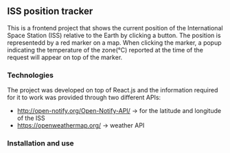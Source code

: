 ## ISS position tracker

This is a frontend project that shows the current position of the International Space Station (ISS) relative to the Earth by clicking a button.
The position is representedd by a red marker on a map. When clicking the marker, a popup indicating the temperature of the zone(°C) reported at the time of the request will appear on top of the marker.

### Technologies

The project was developed on top of React.js and the information required for it to work was provided through two different APIs:
- http://open-notify.org/Open-Notify-API/ -> for the latitude and longitude of the ISS
- https://openweathermap.org/ -> weather API

### Installation and use




